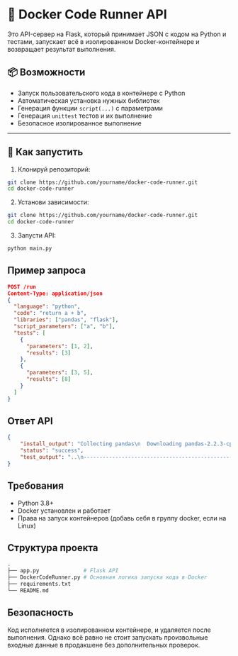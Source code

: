 # 🐳 Docker Code Runner API

Это API-сервер на Flask, который принимает JSON с кодом на Python и тестами, запускает всё в изолированном Docker-контейнере и возвращает результат выполнения.

## 📦 Возможности

- Запуск пользовательского кода в контейнере с Python
- Автоматическая установка нужных библиотек
- Генерация функции `script(...)` с параметрами
- Генерация `unittest` тестов и их выполнение
- Безопасное изолированное выполнение

---

## 🚀 Как запустить

1. Клонируй репозиторий:

```bash
git clone https://github.com/yourname/docker-code-runner.git
cd docker-code-runner
```

2. Установи зависимости:

```bash
git clone https://github.com/yourname/docker-code-runner.git
cd docker-code-runner
```

3. Запусти API:

```bash
python main.py
```

## Пример запроса

```json
POST /run
Content-Type: application/json
{
  "language": "python",
  "code": "return a + b",
  "libraries": ["pandas", "flask"],
  "script_parameters": ["a", "b"],
  "tests": [
    {
      "parameters": [1, 2],
      "results": [3]
    },
    {
      "parameters": [3, 5],
      "results": [8]
    }
  ]
}
```

## Ответ API

```json
{
    "install_output": "Collecting pandas\n  Downloading pandas-2.2.3-cp39-cp39-manylinux_2_17_x86_64.manylinux2014_x86_64.whl (13.1 MB)\n     ━━━━━━━━━━━━━━━━━━━━━━━━━━━━━━━━━━━━━━━━ 13.1/13.1 MB 11.0 MB/s eta 0:00:00\nCollecting flask\n  Downloading flask-3.1.0-py3-none-any.whl (102 kB)\n     ━━━━━━━━━━━━━━━━━━━━━━━━━━━━━━━━━━━━━━━ 103.0/103.0 kB 6.2 MB/s eta 0:00:00\nCollecting tzdata>=2022.7\n  Downloading tzdata-2025.2-py2.py3-none-any.whl (347 kB)\n     ━━━━━━━━━━━━━━━━━━━━━━━━━━━━━━━━━━━━━━━ 347.8/347.8 kB 9.3 MB/s eta 0:00:00\nCollecting pytz>=2020.1\n  Downloading pytz-2025.2-py2.py3-none-any.whl (509 kB)\n     ━━━━━━━━━━━━━━━━━━━━━━━━━━━━━━━━━━━━━━━ 509.2/509.2 kB 9.8 MB/s eta 0:00:00\nCollecting python-dateutil>=2.8.2\n  Downloading python_dateutil-2.9.0.post0-py2.py3-none-any.whl (229 kB)\n     ━━━━━━━━━━━━━━━━━━━━━━━━━━━━━━━━━━━━━━━ 229.9/229.9 kB 8.9 MB/s eta 0:00:00\nCollecting numpy>=1.22.4\n  Downloading numpy-2.0.2-cp39-cp39-manylinux_2_17_x86_64.manylinux2014_x86_64.whl (19.5 MB)\n     ━━━━━━━━━━━━━━━━━━━━━━━━━━━━━━━━━━━━━━━━ 19.5/19.5 MB 10.3 MB/s eta 0:00:00\nCollecting Werkzeug>=3.1\n  Downloading werkzeug-3.1.3-py3-none-any.whl (224 kB)\n     ━━━━━━━━━━━━━━━━━━━━━━━━━━━━━━━━━━━━━━━ 224.5/224.5 kB 8.4 MB/s eta 0:00:00\nCollecting Jinja2>=3.1.2\n  Downloading jinja2-3.1.6-py3-none-any.whl (134 kB)\n     ━━━━━━━━━━━━━━━━━━━━━━━━━━━━━━━━━━━━━━━ 134.9/134.9 kB 6.7 MB/s eta 0:00:00\nCollecting importlib-metadata>=3.6\n  Downloading importlib_metadata-8.6.1-py3-none-any.whl (26 kB)\nCollecting itsdangerous>=2.2\n  Downloading itsdangerous-2.2.0-py3-none-any.whl (16 kB)\nCollecting click>=8.1.3\n  Downloading click-8.1.8-py3-none-any.whl (98 kB)\n     ━━━━━━━━━━━━━━━━━━━━━━━━━━━━━━━━━━━━━━━━ 98.2/98.2 kB 7.0 MB/s eta 0:00:00\nCollecting blinker>=1.9\n  Downloading blinker-1.9.0-py3-none-any.whl (8.5 kB)\nCollecting zipp>=3.20\n  Downloading zipp-3.21.0-py3-none-any.whl (9.6 kB)\nCollecting MarkupSafe>=2.0\n  Downloading MarkupSafe-3.0.2-cp39-cp39-manylinux_2_17_x86_64.manylinux2014_x86_64.whl (20 kB)\nCollecting six>=1.5\n  Downloading six-1.17.0-py2.py3-none-any.whl (11 kB)\nInstalling collected packages: pytz, zipp, tzdata, six, numpy, MarkupSafe, itsdangerous, click, blinker, Werkzeug, python-dateutil, Jinja2, importlib-metadata, pandas, flask\nSuccessfully installed Jinja2-3.1.6 MarkupSafe-3.0.2 Werkzeug-3.1.3 blinker-1.9.0 click-8.1.8 flask-3.1.0 importlib-metadata-8.6.1 itsdangerous-2.2.0 numpy-2.0.2 pandas-2.2.3 python-dateutil-2.9.0.post0 pytz-2025.2 six-1.17.0 tzdata-2025.2 zipp-3.21.0\nWARNING: Running pip as the 'root' user can result in broken permissions and conflicting behaviour with the system package manager. It is recommended to use a virtual environment instead: https://pip.pypa.io/warnings/venv\n\n[notice] A new release of pip is available: 23.0.1 -> 25.0.1\n[notice] To update, run: pip install --upgrade pip",
    "status": "success",
    "test_output": "..\n----------------------------------------------------------------------\nRan 2 tests in 0.000s\n\nOK"
}
```

## Требования

- Python 3.8+
- Docker установлен и работает
- Права на запуск контейнеров (добавь себя в группу docker, если на Linux)

## Структура проекта

```bash
.
├── app.py              # Flask API
├── DockerCodeRunner.py # Основная логика запуска кода в Docker
├── requirements.txt
└── README.md
```

## Безопасность

Код исполняется в изолированном контейнере, и удаляется после выполнения. Однако всё равно не стоит запускать произвольные входные данные в продакшене без дополнительных проверок.

